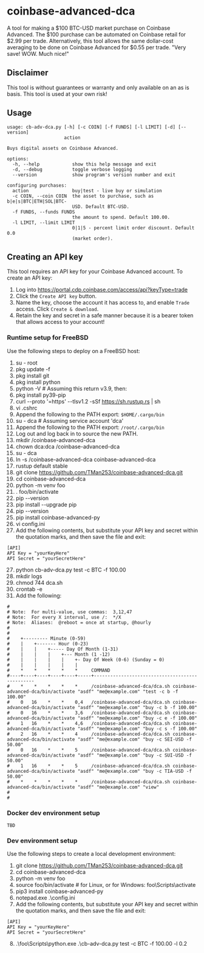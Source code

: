 # coinbase-advanced-dca
A tool for making a $100 BTC-USD market purchase on Coinbase Advanced. The $100 purchase can be automated on Coinbase retail for $2.99 per trade. Alternatively, this tool allows the same dollar-cost averaging to be done on Coinbase Advanced for $0.55 per trade. "Very save! WOW. Much nice!"

## Disclaimer
This tool is without guarantees or warranty and only available on an as is basis.  This tool is used at your own risk!

## Usage
```
usage: cb-adv-dca.py [-h] [-c COIN] [-f FUNDS] [-l LIMIT] [-d] [--version]
                     action

Buys digital assets on Coinbase Advanced.

options:
  -h, --help            show this help message and exit
  -d, --debug           toggle verbose logging
  --version             show program's version number and exit

configuring purchases:
  action                buy|test - live buy or simulation
  -c COIN, --coin COIN  the asset to purchase, such as b|e|s|BTC|ETH|SOL|BTC-   
                        USD. Default BTC-USD.
  -f FUNDS, --funds FUNDS
                        the amount to spend. Default 100.00.
  -l LIMIT, --limit LIMIT
                        0|1|5 - percent limit order discount. Default 0.0       
                        (market order).
```

## Creating an API key
This tool requires an API key for your Coinbase Advanced account.  To create an API key:
1. Log into https://portal.cdp.coinbase.com/access/api?keyType=trade
2. Click the `Create API key` button.
3. Name the key, choose the account it has access to, and enable `Trade` access.  Click `Create & download`.
4. Retain the key and secret in a safe manner because it is a bearer token that allows access to your account!

### Runtime setup for FreeBSD
Use the following steps to deploy on a FreeBSD host:
1. su - root
2. pkg update -f
3. pkg install git
3. pkg install python
4. python -V  # Assuming this return v3.9, then:
5. pkg install py39-pip
6. curl --proto '=https' --tlsv1.2 -sSf https://sh.rustup.rs | sh
7. vi .cshrc
8. Append the following to the PATH export: `$HOME/.cargo/bin`
9. su - dca   # Assuming service account 'dca'
10. Append the following to the PATH export: `/root/.cargo/bin`
11. Log out and log back in to source the new PATH.
12. mkdir /coinbase-advanced-dca
13. chown dca:dca /coinbase-advanced-dca
14. su - dca
15. ln -s /coinbase-advanced-dca coinbase-advanced-dca
16. rustup default stable
17. git clone https://github.com/TMan253/coinbase-advanced-dca.git
18. cd coinbase-advanced-dca
19. python -m venv foo
20. . foo/bin/activate
21. pip --version
22. pip install --upgrade pip
23. pip --version
24. pip install coinbase-advanced-py
25. vi config.ini
26. Add the following contents, but substitute your API key and secret within the quotation marks, and then save the file and exit:
```
[API]
API Key = "yourKeyHere"
API Secret = "yourSecretHere"
```
27. python cb-adv-dca.py test -c BTC -f 100.00
28. mkdir logs
29. chmod 744 dca.sh
30. crontab -e
31. Add the following:
```
#
# Note:  For multi-value, use commas:  3,12,47
# Note:  For every X interval, use /:  */X
# Note:  Aliases:  @reboot = once at startup, @hourly
#
#
#    +--------- Minute (0-59)
#    |    +------- Hour (0-23)
#    |    |    +----- Day Of Month (1-31)
#    |    |    |    +--- Month (1 -12)
#    |    |    |    |    +- Day Of Week (0-6) (Sunday = 0)
#    |    |    |    |    |
#    *    *    *    *    *     COMMAND
#----+----+----+----+----+-----+------------------------------------------------
#    *    *    *    *    *     /coinbase-advanced-dca/dca.sh coinbase-advanced-dca/bin/activate "asdf" "me@example.com" "test -c b -f 100.00"
#    0   16    *    *    0,4   /coinbase-advanced-dca/dca.sh coinbase-advanced-dca/bin/activate "asdf" "me@example.com" "buy -c b -f 100.00"
#    0   16    *    *    3,6   /coinbase-advanced-dca/dca.sh coinbase-advanced-dca/bin/activate "asdf" "me@example.com" "buy -c e -f 100.00"
#    1   16    *    *    4,6   /coinbase-advanced-dca/dca.sh coinbase-advanced-dca/bin/activate "asdf" "me@example.com" "buy -c s -f 100.00"
#    2   16    *    *    4     /coinbase-advanced-dca/dca.sh coinbase-advanced-dca/bin/activate "asdf" "me@example.com" "buy -c SEI-USD -f 50.00"
#    0   16    *    *    5     /coinbase-advanced-dca/dca.sh coinbase-advanced-dca/bin/activate "asdf" "me@example.com" "buy -c SUI-USD -f 50.00"
#    1   16    *    *    5     /coinbase-advanced-dca/dca.sh coinbase-advanced-dca/bin/activate "asdf" "me@example.com" "buy -c TIA-USD -f 50.00"
#    *    *    *    *    *     /coinbase-advanced-dca/dca.sh coinbase-advanced-dca/bin/activate "asdf" "me@example.com" "view"
#
#
```

### Docker dev environment setup
`TBD`

### Dev environment setup
Use the following steps to create a local development environment:
1. git clone https://github.com/TMan253/coinbase-advanced-dca.git
2. cd coinbase-advanced-dca
3. python -m venv foo
4. source foo/bin/activate   # for Linux, or for Windows:  foo\Scripts\activate
5. pip3 install coinbase-advanced-py
6. notepad.exe .\config.ini
7. Add the following contents, but substitute your API key and secret within the quotation marks, and then save the file and exit:
```
[API]
API Key = "yourKeyHere"
API Secret = "yourSecretHere"
```
8. .\foo\Scripts\python.exe .\cb-adv-dca.py test -c BTC -f 100.00 -l 0.2
